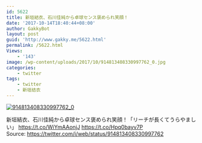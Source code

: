 ```yaml
---
id: 5622
title: 新垣結衣、石川佳純から卓球センス褒められ笑顔！
date: '2017-10-14T18:40:44+08:00'
author: GakkyBot
layout: post
guid: 'http://www.gakky.me/5622.html'
permalink: /5622.html
Views:
    - '143'
image: /wp-content/uploads/2017/10/914813408330997762_0.jpg
categories:
    - twitter
tags:
    - twitter
    - 新垣结衣
---
```


[![914813408330997762_0](http://www.yui-aragaki.org/wp-content/uploads/2017/10/914813408330997762_0.jpg)](http://www.yui-aragaki.org/wp-content/uploads/2017/10/914813408330997762_0.jpg)

新垣結衣、石川佳純から卓球センス褒められ笑顔！「リーチが長くてうらやましい」 https://t.co/WiYmAAonjJ https://t.co/Hpq0bayv7P  
Source: <https://twitter.com/i/web/status/914813408330997762>